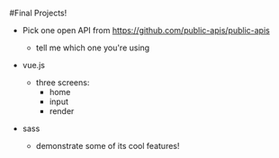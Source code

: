 #Final Projects!

- Pick one open API from https://github.com/public-apis/public-apis
    - tell me which one you're using

- vue.js
    - three screens:
        - home
        - input
        - render

- sass
    - demonstrate some of its cool features!